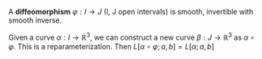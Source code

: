 A **diffeomorphism** $\varphi : I \to J$ (I, J open intervals) is smooth, invertible with smooth inverse.

Given a curve $\alpha : I \to \mathbb{R}^3$, we can construct a new curve $\beta: J \to \mathbb{R}^3$ as $\alpha \circ \varphi$. This is a reparameterization. Then $L[\alpha \circ \varphi; a,b] = L[\alpha; a,b]$